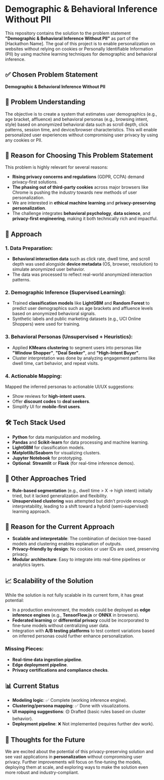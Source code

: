 
# Demographic & Behavioral Inference Without PII

This repository contains the solution to the problem statement **"Demographic & Behavioral Inference Without PII"** as part of the [Hackathon Name]. The goal of this project is to enable personalization on websites without relying on cookies or Personally Identifiable Information (PII) by using machine learning techniques for demographic and behavioral inference.

## ✅ Chosen Problem Statement
**Demographic & Behavioral Inference Without PII**

## 🧠 Problem Understanding
The objective is to create a system that estimates user demographics (e.g., age bracket, affluence) and behavioral personas (e.g., browsing intent, style) based on anonymized behavioral data such as scroll depth, click patterns, session time, and device/browser characteristics. This will enable personalized user experiences without compromising user privacy by using any cookies or PII.

## 🎯 Reason for Choosing This Problem Statement
This problem is highly relevant for several reasons:
- **Rising privacy concerns and regulations** (GDPR, CCPA) demand privacy-first solutions.
- **The phasing out of third-party cookies** across major browsers like Chrome is pushing the industry towards new methods of user personalization.
- We are interested in **ethical machine learning** and **privacy-preserving personalization**.
- The challenge integrates **behavioral psychology**, **data science**, and **privacy-first engineering**, making it both technically rich and impactful.

## 🧩 Approach

### 1. Data Preparation:
- **Behavioral interaction data** such as click rate, dwell time, and scroll depth was used alongside **device metadata** (OS, browser, resolution) to simulate anonymized user behavior.
- The data was processed to reflect real-world anonymized interaction patterns.

### 2. Demographic Inference (Supervised Learning):
- Trained **classification models** like **LightGBM** and **Random Forest** to predict user demographics such as age brackets and affluence levels based on anonymized behavioral signals.
- Synthetic labels and public marketing datasets (e.g., UCI Online Shoppers) were used for training.

### 3. Behavioral Personas (Unsupervised + Heuristics):
- Applied **KMeans clustering** to segment users into personas like **"Window Shopper"**, **"Deal Seeker"**, and **"High-Intent Buyer"**.
- Cluster interpretation was done by analyzing engagement patterns like dwell time, cart behavior, and repeat visits.

### 4. Actionable Mapping:
Mapped the inferred personas to actionable UI/UX suggestions:
- Show reviews for **high-intent users**.
- Offer **discount codes** to **deal seekers**.
- Simplify UI for **mobile-first users**.

## 🛠️ Tech Stack Used
- **Python** for data manipulation and modeling.
- **Pandas** and **Scikit-learn** for data processing and machine learning.
- **LightGBM** for classification models.
- **Matplotlib/Seaborn** for visualizing clusters.
- **Jupyter Notebook** for prototyping.
- **Optional**: **Streamlit** or **Flask** (for real-time inference demos).

## 🔁 Other Approaches Tried
- **Rule-based segmentation** (e.g., dwell time > X → high intent) initially tried, but it lacked generalization and flexibility.
- **Unsupervised clustering** was attempted but didn’t provide enough interpretability, leading to a shift toward a hybrid (semi-supervised) learning approach.

## 🧩 Reason for the Current Approach
- **Scalable and interpretable**: The combination of decision tree-based models and clustering enables explanation of outputs.
- **Privacy-friendly by design**: No cookies or user IDs are used, preserving privacy.
- **Modular architecture**: Easy to integrate into real-time pipelines or analytics layers.

## 📈 Scalability of the Solution
While the solution is not fully scalable in its current form, it has great potential:
- In a production environment, the models could be deployed as **edge inference engines** (e.g., **TensorFlow.js** or **ONNX** in browsers).
- **Federated learning** or **differential privacy** could be incorporated to fine-tune models without centralizing user data.
- Integration with **A/B testing platforms** to test content variations based on inferred personas could further enhance personalization.

### Missing Pieces:
- **Real-time data ingestion pipeline**.
- **Edge deployment pipeline**.
- **Privacy certifications and compliance checks**.

## 📊 Current Status
- **Modeling logic**: ✅ Complete (working inference engine).
- **Clustering/persona mapping**: ✅ Done with visualizations.
- **UI mapping suggestions**: 🟡 Drafted (basic rules based on cluster behavior).
- **Deployment pipeline**: ❌ Not implemented (requires further dev work).

## 💭 Thoughts for the Future
We are excited about the potential of this privacy-preserving solution and see vast applications in **personalization** without compromising user privacy. Further improvements will focus on fine-tuning the models, deploying them at scale, and exploring ways to make the solution even more robust and industry-compliant.
